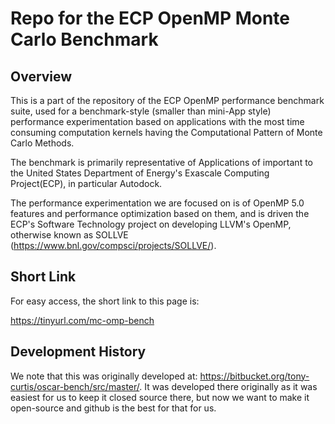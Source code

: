 # Repo for the ECP OpenMP Monte Carlo Benchmark 

## Overview 
This is a part of the repository of the ECP OpenMP performance benchmark suite, used for a benchmark-style (smaller than mini-App style) performance experimentation based on applications with the most time consuming computation kernels having the Computational Pattern of Monte Carlo Methods.

The benchmark is primarily representative of Applications of important to the United States Department of Energy's Exascale Computing Project(ECP), in particular Autodock.

The performance experimentation we are focused on is of OpenMP 5.0 features and performance optimization based on them, and is driven the ECP's Software Technology project on developing LLVM's OpenMP, otherwise known as SOLLVE (https://www.bnl.gov/compsci/projects/SOLLVE/).


## Short Link
For easy access, the short link to this page is: 

https://tinyurl.com/mc-omp-bench 


## Development History
We note that this was originally developed at: https://bitbucket.org/tony-curtis/oscar-bench/src/master/. It was developed there originally as it was easiest for us to keep it closed source there, but now we want to make it open-source and github is the best for that for us. 
